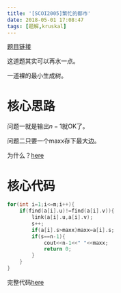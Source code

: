 ```yaml
---
title: '[SCOI2005]繁忙的都市'
date: 2018-05-01 17:08:47
tags: [题解,kruskal]
---
```


[题目链接](https://www.luogu.org/problemnew/show/P2330)

这道题其实可以再水一点。

一道裸的最小生成树。

<!--more-->

# 核心思路

问题一就是输出$n-1$就OK了。

问题二只要一个maxx存下最大边。



为什么？[here](https://douglas-zhou.cn/2018/04/28/%E6%9C%80%E5%B0%8F%E7%94%9F%E6%88%90%E6%A0%91/)

<!--more-->

# 核心代码

```cpp
for(int i=1;i<=m;i++){
	if(find(a[i].u)!=find(a[i].v)){
		link(a[i].u,a[i].v);
		s++;
		if(a[i].s>maxx)maxx=a[i].s;
		if(s==n-1){
			cout<<n-1<<" "<<maxx;
			return 0;
		}
	}
}
```



完整代码[here](https://douglas-zhou.cn/code/%E7%B9%81%E5%BF%99%E7%9A%84%E9%83%BD%E5%B8%82)